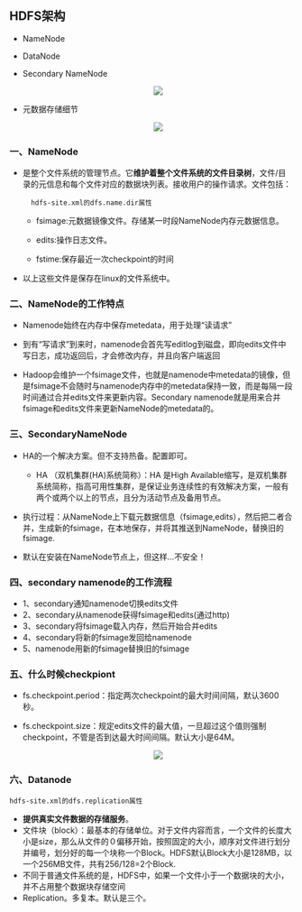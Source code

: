 ## HDFS架构

* NameNode
* DataNode
* Secondary NameNode

  <div align="center"><img src="https://github.com/sunnyandgood/BigBata/blob/master/HDFS/img/HDFS%20Architecure.png"/></div>
  
* 元数据存储细节  
    
    <div align="center"><img src="https://github.com/sunnyandgood/BigBata/blob/master/HDFS/img/%E5%85%83%E6%95%B0%E6%8D%AE%E5%AD%98%E5%82%A8%E7%BB%86%E8%8A%82.png"/></div>   
  
### 一、NameNode

* 是整个文件系统的管理节点。它**维护着整个文件系统的文件目录树**，文件/目录的元信息和每个文件对应的数据块列表。接收用户的操作请求。文件包括：
     
        hdfs-site.xml的dfs.name.dir属性
     
     * fsimage:元数据镜像文件。存储某一时段NameNode内存元数据信息。
     
     * edits:操作日志文件。
     
     * fstime:保存最近一次checkpoint的时间

* 以上这些文件是保存在linux的文件系统中。

### 二、NameNode的工作特点

* Namenode始终在内存中保存metedata，用于处理“读请求”

* 到有“写请求”到来时，namenode会首先写editlog到磁盘，即向edits文件中写日志，成功返回后，才会修改内存，并且向客户端返回

* Hadoop会维护一个fsimage文件，也就是namenode中metedata的镜像，但是fsimage不会随时与namenode内存中的metedata保持一致，而是每隔一段时间通过合并edits文件来更新内容。Secondary namenode就是用来合并fsimage和edits文件来更新NameNode的metedata的。

### 三、SecondaryNameNode

* HA的一个解决方案。但不支持热备。配置即可。
    
    * HA （双机集群(HA)系统简称）：HA 是High Available缩写，是双机集群系统简称，指高可用性集群，是保证业务连续性的有效解决方案，一般有两个或两个以上的节点，且分为活动节点及备用节点。

* 执行过程：从NameNode上下载元数据信息（fsimage,edits），然后把二者合并，生成新的fsimage，在本地保存，并将其推送到NameNode，替换旧的fsimage.

* 默认在安装在NameNode节点上，但这样...不安全！

 ### 四、secondary namenode的工作流程
 
* 1、secondary通知namenode切换edits文件
* 2、secondary从namenode获得fsimage和edits(通过http)
* 3、secondary将fsimage载入内存，然后开始合并edits
* 4、secondary将新的fsimage发回给namenode
* 5、namenode用新的fsimage替换旧的fsimage

### 五、什么时候checkpiont 

* fs.checkpoint.period：指定两次checkpoint的最大时间间隔，默认3600秒。 

* fs.checkpoint.size：规定edits文件的最大值，一旦超过这个值则强制checkpoint，不管是否到达最大时间间隔。默认大小是64M。

  <div align="center"><img src="https://github.com/sunnyandgood/BigBata/blob/master/HDFS/img/checkpiont.png"/></div>
  
### 六、Datanode

    hdfs-site.xml的dfs.replication属性

* **提供真实文件数据的存储服务**。
* 文件块（block）：最基本的存储单位。对于文件内容而言，一个文件的长度大小是size，那么从文件的０偏移开始，按照固定的大小，顺序对文件进行划分并编号，划分好的每一个块称一个Block。HDFS默认Block大小是128MB，以一个256MB文件，共有256/128=2个Block.
* 不同于普通文件系统的是，HDFS中，如果一个文件小于一个数据块的大小，并不占用整个数据块存储空间
* Replication。多复本。默认是三个。

  
  
  
  
  
  
  
  
  
  
  
  
  
  
  
  
  
  

